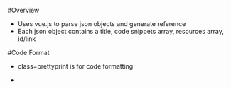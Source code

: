 #Overview
  * Uses vue.js to parse json objects and generate reference
  * Each json object contains a title, code snippets array, resources array, id/link


#Code Format
  * class=prettyprint is for code formatting
  * <pre class="prettyprint"></pre>
